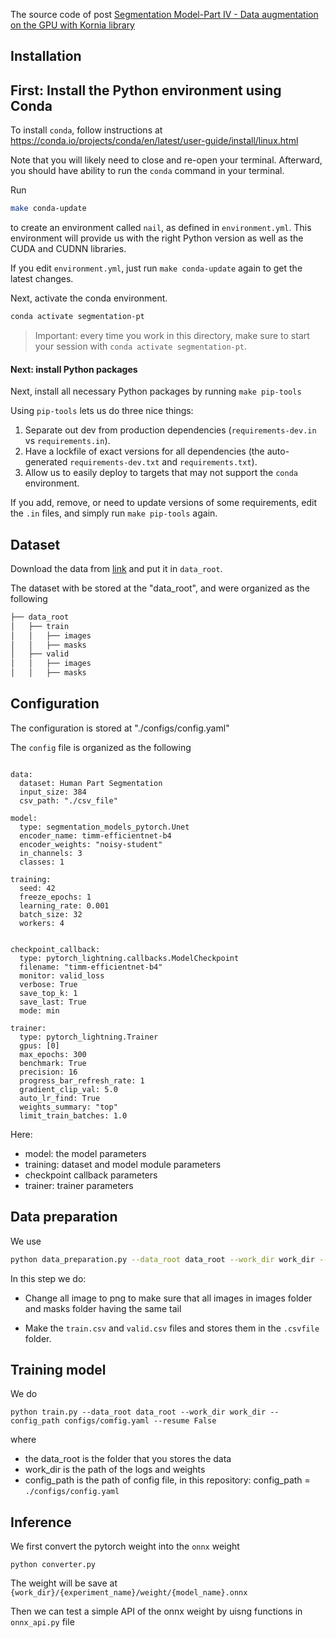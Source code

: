 The source code of post [Segmentation Model-Part IV - Data augmentation on the GPU with Kornia library](https://hphuongdhsp.github.io/ml-blog/pytorchlightning/semanticsegmentation/deeplearning/kornia/2022/08/05/segmentation-model-part4.html)


## Installation 
## First: Install the Python environment using Conda



To install `conda`, follow instructions at https://conda.io/projects/conda/en/latest/user-guide/install/linux.html

Note that you will likely need to close and re-open your terminal.
Afterward, you should have ability to run the `conda` command in your terminal.

Run 
```sh
make conda-update
``` 
to create an environment called `nail`, as defined in `environment.yml`.
This environment will provide us with the right Python version as well as the CUDA and CUDNN libraries.

If you edit `environment.yml`, just run  `make conda-update`
again to get the latest changes.

Next, activate the conda environment.

```sh
conda activate segmentation-pt
```

> Important: every time you work in this directory, make sure to start your session with `conda activate segmentation-pt`.
#### Next: install Python packages

Next, install all necessary Python packages by running `make pip-tools`

Using `pip-tools` lets us do three nice things:

1. Separate out dev from production dependencies (`requirements-dev.in` vs `requirements.in`).
2. Have a lockfile of exact versions for all dependencies (the auto-generated `requirements-dev.txt` and `requirements.txt`).
3. Allow us to easily deploy to targets that may not support the `conda` environment.

If you add, remove, or need to update versions of some requirements, edit the `.in` files, and simply run `make pip-tools` again.


## Dataset 
Download the data from [link](https://drive.google.com/file/d/1qBLwdQeu9nvTw70E46XNXMciB0aKsM7r/view) and put it in `data_root`. 

The dataset with be stored at the "data_root", and were organized as the following

```bash
├── data_root 
│   ├── train
│   │   ├── images
│   │   ├── masks
│   ├── valid 
│   │   ├── images
│   │   ├── masks

```

## Configuration 


The configuration is stored at "./configs/config.yaml"

The `config` file is organized as the following

```

data:
  dataset: Human Part Segmentation
  input_size: 384
  csv_path: "./csv_file"

model:
  type: segmentation_models_pytorch.Unet
  encoder_name: timm-efficientnet-b4
  encoder_weights: "noisy-student"
  in_channels: 3
  classes: 1

training:
  seed: 42
  freeze_epochs: 1
  learning_rate: 0.001
  batch_size: 32
  workers: 4


checkpoint_callback:
  type: pytorch_lightning.callbacks.ModelCheckpoint
  filename: "timm-efficientnet-b4"
  monitor: valid_loss
  verbose: True
  save_top_k: 1
  save_last: True
  mode: min

trainer:
  type: pytorch_lightning.Trainer
  gpus: [0]
  max_epochs: 300
  benchmark: True
  precision: 16
  progress_bar_refresh_rate: 1
  gradient_clip_val: 5.0
  auto_lr_find: True
  weights_summary: "top"
  limit_train_batches: 1.0

```

Here: 
- model: the model parameters
- training: dataset and model module parameters
- checkpoint callback parameters
- trainer: trainer parameters


## Data preparation 

We use

```sh
python data_preparation.py --data_root data_root --work_dir work_dir --config_path configs/comfig.yaml
```

In this step we do: 
- Change all image to png to make sure that all images in images folder and masks folder having the same tail

- Make the `train.csv` and `valid.csv` files and stores them in the `.csvfile` folder.

## Training model 

We do 
```
python train.py --data_root data_root --work_dir work_dir --config_path configs/comfig.yaml --resume False
```

where 
+ the data_root is the folder that you stores the data 
+ work_dir is the path of the logs and weights
+ config_path is the path of config file, in this repository: config_path = `./configs/config.yaml`

## Inference

We first convert the pytorch weight into the `onnx` weight

```
python converter.py
```

The weight will be save at `{work_dir}/{experiment_name}/weight/{model_name}.onnx`

Then we can test a simple API of the onnx weight by uisng functions in `onnx_api.py` file
